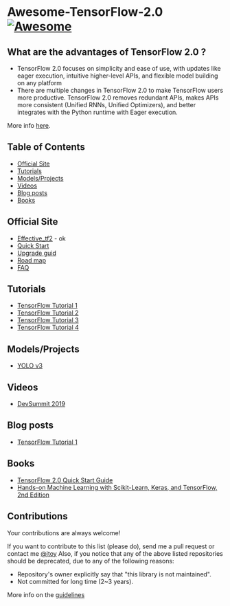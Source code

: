 # Awesome-TensorFlow-2.0 [![Awesome](https://awesome.re/badge.svg)](https://awesome.re)

## What are the advantages of TensorFlow 2.0 ?
* TensorFlow 2.0 focuses on simplicity and ease of use, with updates like eager execution, intuitive higher-level APIs, and flexible model   building on any platform
* There are multiple changes in TensorFlow 2.0 to make TensorFlow users more productive. TensorFlow 2.0 removes redundant APIs, makes APIs more consistent (Unified RNNs, Unified Optimizers), and better integrates with the Python runtime with Eager execution.

More info [here](https://www.tensorflow.org/alpha).



## Table of Contents

<!-- MarkdownTOC depth=4 -->
- [Official Site](#official)
- [Tutorials](#github-tutorials)
- [Models/Projects](#github-projects)
- [Videos](#videos)
- [Blog posts](#blogs)
- [Books](#books)

<!-- /MarkdownTOC -->

<a name="official" />

## Official Site

* [Effective_tf2](https://www.tensorflow.org/alpha/guide/effective_tf2) - ok
* [Quick Start](https://www.tensorflow.org/alpha/tutorials/quickstart/beginner)
* [Upgrade guid](https://www.tensorflow.org/alpha/guide/upgrade)
* [Road map](https://www.tensorflow.org/community/roadmap)
* [FAQ](https://github.com/tensorflow/community/blob/master/sigs/testing/faq.md)

<a name="github-tutorials" />

## Tutorials

* [TensorFlow Tutorial 1](https://pgaleone.eu/tensorflow/gan/2018/11/04/tensorflow-2-models-migration-and-new-design/)
* [TensorFlow Tutorial 2](https://github.com/aymericdamien/TensorFlow-Examples/tree/master/tensorflow_v2)
* [TensorFlow Tutorial 3](https://pgaleone.eu/tensorflow/gan/2018/11/04/tensorflow-2-models-migration-and-new-design/)
* [TensorFlow Tutorial 4](https://pgaleone.eu/tensorflow/gan/2018/11/04/tensorflow-2-models-migration-and-new-design/)

<a name="github-tutorials" />

## Models/Projects

* [YOLO v3](https://github.com/zzh8829/yolov3-tf2)

<a name="videos" />

## Videos

* [DevSummit 2019](https://www.youtube.com/playlist?list=PLQY2H8rRoyvzoUYI26kHmKSJBedn3SQuB) 

<a name="blogs" />

## Blog posts

* [TensorFlow Tutorial 1](https://github.com/pkmital/tensorflow_tutorials)

<a name="books" />

## Books

* [TensorFlow 2.0 Quick Start Guide](https://www.packtpub.com/big-data-and-business-intelligence/tensorflow-20-quick-start-guide)
* [Hands-on Machine Learning with Scikit-Learn, Keras, and TensorFlow, 2nd Edition](https://www.oreilly.com/library/view/hands-on-machine-learning/9781492032632/)

<a name="contributions" />

## Contributions

Your contributions are always welcome!

If you want to contribute to this list (please do), send me a pull request or contact me [@jtoy](https://twitter.com/jtoy)
Also, if you notice that any of the above listed repositories should be deprecated, due to any of the following reasons:

* Repository's owner explicitly say that "this library is not maintained".
* Not committed for long time (2~3 years).

More info on the [guidelines](https://github.com/jtoy/awesome-tensorflow/blob/master/contributing.md)

